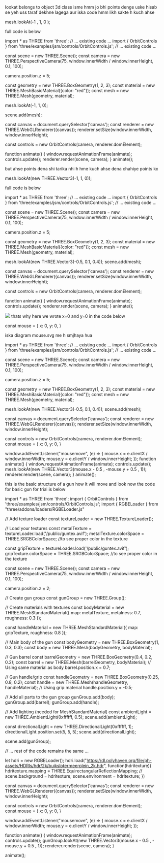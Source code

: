 lookat belongs to object 3d class isme hmm jo bhi points denge uske hisab se yeh uss taraf dekhne lagega aur iska code hmm likh sakte h kuch ahse

mesh.lookAt(-1 , 1, 0 );


full code is below


import * as THREE from 'three';
// ... existing code ...
import { OrbitControls } from 'three/examples/jsm/controls/OrbitControls.js';
// ... existing code ...

const scene = new THREE.Scene();
const camera = new THREE.PerspectiveCamera(75, window.innerWidth / window.innerHeight, 0.1, 100);

camera.position.z = 5;


const geometry = new THREE.BoxGeometry(1, 2, 3);
const material = new THREE.MeshBasicMaterial({color: "red"});
const mesh = new THREE.Mesh(geometry, material);

mesh.lookAt(-1, 1, 0);

scene.add(mesh);

const canvas = document.querySelector('canvas');
const renderer = new THREE.WebGLRenderer({canvas});
renderer.setSize(window.innerWidth, window.innerHeight);

const controls = new OrbitControls(camera, renderer.domElement);  

function animate() {
      window.requestAnimationFrame(animate);
      controls.update();
      renderer.render(scene, camera);
}
animate();


but ahse points dena shi tarika nhi h hme kuch ahse dena chahiye points ko 

mesh.lookAt(new THREE.Vector3(-1, 1, 0));


full code is below



import * as THREE from 'three';
// ... existing code ...
import { OrbitControls } from 'three/examples/jsm/controls/OrbitControls.js';
// ... existing code ...

const scene = new THREE.Scene();
const camera = new THREE.PerspectiveCamera(75, window.innerWidth / window.innerHeight, 0.1, 100);

camera.position.z = 5;


const geometry = new THREE.BoxGeometry(1, 2, 3);
const material = new THREE.MeshBasicMaterial({color: "red"});
const mesh = new THREE.Mesh(geometry, material);

mesh.lookAt(new THREE.Vector3(-0.5, 0.1, 0.4));
scene.add(mesh);

const canvas = document.querySelector('canvas');
const renderer = new THREE.WebGLRenderer({canvas});
renderer.setSize(window.innerWidth, window.innerHeight);

const controls = new OrbitControls(camera, renderer.domElement);  

function animate() {
      window.requestAnimationFrame(animate);
      controls.update();
      renderer.render(scene, camera);
}
animate();


![](U9wnqN4NIkvYOTtP4pHO9OdpcNGnBd57.svg)
thats why here we wrote x=0 and y=0 in the code below

const mouse = {
      x: 0,
      y: 0,
}

iska diagram mouse.svg me h smjhaya hua 

import * as THREE from 'three';
// ... existing code ...
import { OrbitControls } from 'three/examples/jsm/controls/OrbitControls.js';
// ... existing code ...

const scene = new THREE.Scene();
const camera = new THREE.PerspectiveCamera(75, window.innerWidth / window.innerHeight, 0.1, 100);

camera.position.z = 5;


const geometry = new THREE.BoxGeometry(1, 2, 3);
const material = new THREE.MeshBasicMaterial({color: "red"});
const mesh = new THREE.Mesh(geometry, material);

mesh.lookAt(new THREE.Vector3(-0.5, 0.1, 0.4));
scene.add(mesh);

const canvas = document.querySelector('canvas');
const renderer = new THREE.WebGLRenderer({canvas});
renderer.setSize(window.innerWidth, window.innerHeight);

const controls = new OrbitControls(camera, renderer.domElement);  
const mouse = {
      x: 0,
      y: 0,
}

window.addEventListener("mousemove", (e) => {
      mouse.x = e.clientX / window.innerWidth;
      mouse.y = e.clientY / window.innerHeight;
});
function animate() {
      window.requestAnimationFrame(animate);
      controls.update();
      mesh.lookAt(new THREE.Vector3(mouse.x - 0.5 , -mouse.y + 0.5 , 1));
      renderer.render(scene, camera);
}
animate();        


this is the basic structure of a gun how it will move and look 
now the code for basic gun  for trial is below



import * as THREE from 'three';
import { OrbitControls } from 'three/examples/jsm/controls/OrbitControls.js';
import { RGBELoader } from "three/addons/loaders/RGBELoader.js"


// Add texture loader
const textureLoader = new THREE.TextureLoader();

// Load your textures
const metalTexture = textureLoader.load('/public/guntex.avif');
metalTexture.colorSpace = THREE.SRGBColorSpace;   //to see proper color in the texture

const gripTexture = textureLoader.load('/public/guntex.avif');
gripTexture.colorSpace = THREE.SRGBColorSpace;   //to see proper color in the texture

const scene = new THREE.Scene();
const camera = new THREE.PerspectiveCamera(75, window.innerWidth / window.innerHeight, 0.1, 100);

camera.position.z = 2;

// Create gun group
const gunGroup = new THREE.Group();

// Create materials with textures
const bodyMaterial = new THREE.MeshStandardMaterial({ 
    map: metalTexture,
    metalness: 0.7,
    roughness: 0.3
});

const handleMaterial = new THREE.MeshStandardMaterial({ 
    map: gripTexture,
    roughness: 0.8
});

// Main body of the gun
const bodyGeometry = new THREE.BoxGeometry(1, 0.3, 0.3);
const body = new THREE.Mesh(bodyGeometry, bodyMaterial);

// Gun barrel
const barrelGeometry = new THREE.BoxGeometry(0.4, 0.2, 0.2);
const barrel = new THREE.Mesh(barrelGeometry, bodyMaterial); // Using same material as body
barrel.position.x = 0.7;

// Gun handle/grip
const handleGeometry = new THREE.BoxGeometry(0.25, 0.8, 0.2);
const handle = new THREE.Mesh(handleGeometry, handleMaterial); // Using grip material
handle.position.y = -0.5;

// Add all parts to the gun group
gunGroup.add(body);
gunGroup.add(barrel);
gunGroup.add(handle);

// Add lighting (needed for MeshStandardMaterial)
const ambientLight = new THREE.AmbientLight(0xffffff, 0.5);
scene.add(ambientLight);

const directionalLight = new THREE.DirectionalLight(0xffffff, 1);
directionalLight.position.set(5, 5, 5);
scene.add(directionalLight);

scene.add(gunGroup);

// ... rest of the code remains the same ...

let hdri = new RGBELoader();
hdri.load("https://dl.polyhaven.org/file/ph-assets/HDRIs/hdr/2k/buikslotermeerplein_2k.hdr", function(hdritexture){
      hdritexture.mapping = THREE.EquirectangularReflectionMapping;
      // scene.background = hdritexture;
      scene.environment = hdritexture;
})


const canvas = document.querySelector('canvas');
const renderer = new THREE.WebGLRenderer({canvas});
renderer.setSize(window.innerWidth, window.innerHeight);

const controls = new OrbitControls(camera, renderer.domElement);  
const mouse = {
    x: 0,
    y: 0,
}

window.addEventListener("mousemove", (e) => {
    mouse.x = e.clientX / window.innerWidth;
    mouse.y = e.clientY / window.innerHeight;
});

function animate() {
    window.requestAnimationFrame(animate);
    controls.update();
    gunGroup.lookAt(new THREE.Vector3(mouse.x - 0.5 , -mouse.y + 0.5 , 1));
    renderer.render(scene, camera);
}

animate();
